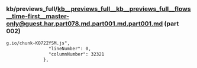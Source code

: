 ### kb/previews_full/kb__previews_full__kb__previews_full__flows__time-first__master-only@guest.har.part078.md.part001.md.part001.md (part 002)

```md
g.io/chunk-KO722YSM.js",
                "lineNumber": 0,
                "columnNumber": 32321
              },
        
```

```
